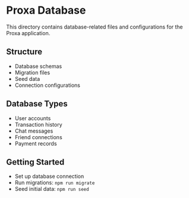 # Proxa Database

This directory contains database-related files and configurations for the Proxa application.

## Structure
- Database schemas
- Migration files
- Seed data
- Connection configurations

## Database Types
- User accounts
- Transaction history
- Chat messages
- Friend connections
- Payment records

## Getting Started
- Set up database connection
- Run migrations: `npm run migrate`
- Seed initial data: `npm run seed`
